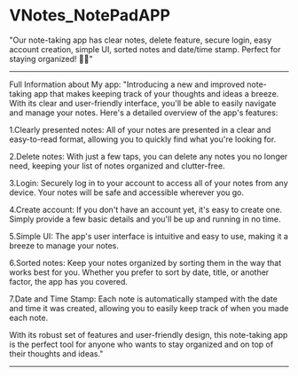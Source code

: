 # VNotes_NotePadAPP
"Our note-taking app has clear notes, delete feature, secure login, easy account creation, simple UI, sorted notes and date/time stamp. Perfect for staying organized! 📝💡"


*******************************************************************************************************************************************************

Full Information about My app:
"Introducing a new and improved note-taking app that makes keeping track of your thoughts and ideas a breeze. With its clear and user-friendly interface, you'll be able to easily navigate and manage your notes. Here's a detailed overview of the app's features:

1.Clearly presented notes: All of your notes are presented in a clear and easy-to-read format, allowing you to quickly find what you're looking for.

2.Delete notes: With just a few taps, you can delete any notes you no longer need, keeping your list of notes organized and clutter-free.

3.Login: Securely log in to your account to access all of your notes from any device. Your notes will be safe and accessible wherever you go.

4.Create account: If you don't have an account yet, it's easy to create one. Simply provide a few basic details and you'll be up and running in no time.

5.Simple UI: The app's user interface is intuitive and easy to use, making it a breeze to manage your notes.

6.Sorted notes: Keep your notes organized by sorting them in the way that works best for you. Whether you prefer to sort by date, title, or another factor, the app has you covered.

7.Date and Time Stamp: Each note is automatically stamped with the date and time it was created, allowing you to easily keep track of when you made each note.

With its robust set of features and user-friendly design, this note-taking app is the perfect tool for anyone who wants to stay organized and on top of their thoughts and ideas."
******************************************************************************************************************************************************
